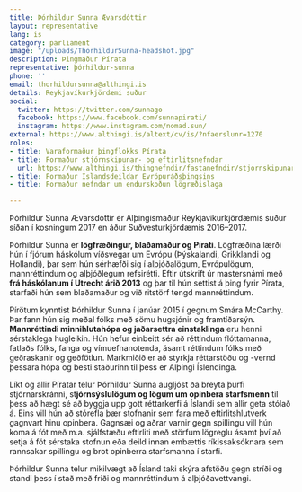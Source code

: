 ```yaml
---
title: Þórhildur Sunna Ævarsdóttir
layout: representative
lang: is
category: parliament
image: "/uploads/ThorhildurSunna-headshot.jpg"
description: Þingmaður Pírata
representative: þórhildur-sunna
phone: ''
email: thorhildursunna@althingi.is
details: Reykjavíkurkjördæmi suður
social:
  twitter: https://twitter.com/sunnago
  facebook: https://www.facebook.com/sunnapirati/
  instagram: https://www.instagram.com/nomad.sun/
external: https://www.althingi.is/altext/cv/is/?nfaerslunr=1270
roles:
- title: Varaformaður þingflokks Pírata
- title: Formaður stjórnskipunar- og eftirlitsnefndar
  url: https://www.althingi.is/thingnefndir/fastanefndir/stjornskipunar--og-eftirlitsnefnd/
- title: Formaður Íslandsdeildar Evrópuráðsþingsins
- title: Formaður nefndar um endurskoðun lögræðislaga

---
```

Þórhildur Sunna Ævarsdóttir er Alþingismaður Reykjavíkurkjördæmis suður síðan í kosningum 2017 en áður Suðvesturkjördæmis 2016–2017.

Þórhildur Sunna er **lögfræðingur, blaðamaður og Pírati**. Lögfræðina lærði hún í fjórum háskólum víðsvegar um Evrópu (Þýskalandi, Grikklandi og Hollandi), þar sem hún sérhæfði sig í alþjóðalögum, Evrópulögum, mannréttindum og alþjóðlegum refsirétti. Eftir útskrift úr mastersnámi með **frá háskólanum í Utrecht árið 2013** og þar til hún settist á þing fyrir Pírata, starfaði hún sem blaðamaður og við ritstörf tengd mannréttindum.

Pírötum kynntist Þórhildur Sunna í janúar 2015 í gegnum Smára McCarthy. Þar fann hún sig meðal fólks með sömu hugsjónir og framtíðarsýn. **Mannréttindi minnihlutahópa og jaðarsettra einstaklinga** eru henni sérstaklega hugleikin. Hún hefur einbeitt sér að réttindum flóttamanna, fatlaðs fólks, fanga og vímuefnanotenda, ásamt réttindum fólks með geðraskanir og geðfötlun. Markmiðið er að styrkja réttarstöðu og -vernd þessara hópa og besti staðurinn til þess er Alþingi Íslendinga.

Líkt og allir Píratar telur Þórhildur Sunna augljóst ða breyta þurfi stjórnarskránni, st**jórnsýslulögum og lögum um opinbera starfsmenn** til þess að hægt sé að byggja upp gott réttarkerfi á Íslandi sem allir geta stólað á. Eins vill hún að stórefla þær stofnanir sem fara með eftirlitshlutverk gagnvart hinu opinbera. Gagnsæi og aðrar varnir gegn spillingu vill hún koma á fót með m.a. sjálfstæðu eftirliti með störfum lögreglu ásamt því að setja á fót sérstaka stofnun eða deild innan embættis ríkissaksóknara sem rannsakar spillingu og brot opinberra starfsmanna í starfi.

Þórhildur Sunna telur mikilvægt að Ísland taki skýra afstöðu gegn stríði og standi þess í stað með friði og mannréttindum á alþjóðavettvangi.